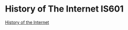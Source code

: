 # History of The Internet IS601

[History of the Internet](http://internethis.eastus.azurecontainer.io)